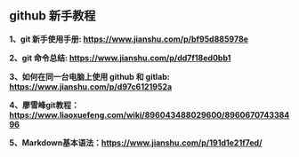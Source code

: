 ## github 新手教程

**1、git 新手使用手册: https://www.jianshu.com/p/bf95d885978e**

**2、git 命令总结: https://www.jianshu.com/p/dd7f18ed0bb1**

**3、如何在同一台电脑上使用 github 和 gitlab: https://www.jianshu.com/p/d97c6121952a**

**4、廖雪峰git教程：https://www.liaoxuefeng.com/wiki/896043488029600/896067074338496**

**5、Markdown基本语法：https://www.jianshu.com/p/191d1e21f7ed/**




